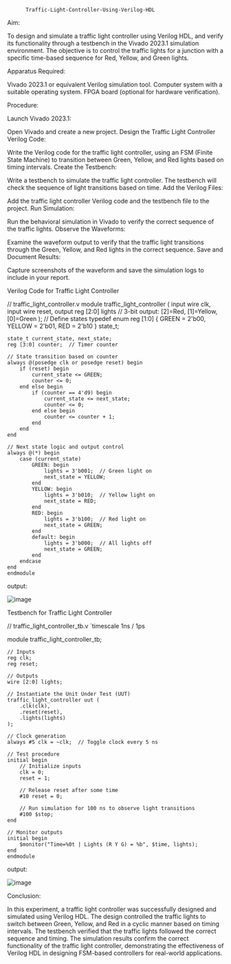           Traffic-Light-Controller-Using-Verilog-HDL
   
Aim:

To design and simulate a traffic light controller using Verilog HDL, and verify its functionality through a testbench in the Vivado 2023.1 simulation environment. The objective is to control the traffic lights for a junction with a specific time-based sequence for Red, Yellow, and Green lights.

Apparatus Required:

Vivado 2023.1 or equivalent Verilog simulation tool.
Computer system with a suitable operating system.
FPGA board (optional for hardware verification).

Procedure:

Launch Vivado 2023.1:

Open Vivado and create a new project.
Design the Traffic Light Controller Verilog Code:

Write the Verilog code for the traffic light controller, using an FSM (Finite State Machine) to transition between Green, Yellow, and Red lights based on timing intervals.
Create the Testbench:

Write a testbench to simulate the traffic light controller. The testbench will check the sequence of light transitions based on time.
Add the Verilog Files:

Add the traffic light controller Verilog code and the testbench file to the project.
Run Simulation:

Run the behavioral simulation in Vivado to verify the correct sequence of the traffic lights.
Observe the Waveforms:

Examine the waveform output to verify that the traffic light transitions through the Green, Yellow, and Red lights in the correct sequence.
Save and Document Results:

Capture screenshots of the waveform and save the simulation logs to include in your report.

Verilog Code for Traffic Light Controller

// traffic_light_controller.v
module traffic_light_controller (
    input wire clk,
    input wire reset,
    output reg [2:0] lights  // 3-bit output: [2]=Red, [1]=Yellow, [0]=Green
);
    // Define states
    typedef enum reg [1:0] {
        GREEN = 2'b00,
        YELLOW = 2'b01,
        RED = 2'b10
    } state_t;

    state_t current_state, next_state;
    reg [3:0] counter;  // Timer counter

    // State transition based on counter
    always @(posedge clk or posedge reset) begin
        if (reset) begin
            current_state <= GREEN;
            counter <= 0;
        end else begin
            if (counter == 4'd9) begin
                current_state <= next_state;
                counter <= 0;
            end else begin
                counter <= counter + 1;
            end
        end
    end

    // Next state logic and output control
    always @(*) begin
        case (current_state)
            GREEN: begin
                lights = 3'b001;  // Green light on
                next_state = YELLOW;
            end
            YELLOW: begin
                lights = 3'b010;  // Yellow light on
                next_state = RED;
            end
            RED: begin
                lights = 3'b100;  // Red light on
                next_state = GREEN;
            end
            default: begin
                lights = 3'b000;  // All lights off
                next_state = GREEN;
            end
        endcase
    end
    endmodule
    
output:

![image](https://github.com/user-attachments/assets/45eda408-03d4-47c1-9ef5-bac2382c5cf9)


Testbench for Traffic Light Controller

// traffic_light_controller_tb.v
`timescale 1ns / 1ps

module traffic_light_controller_tb;

    // Inputs
    reg clk;
    reg reset;

    // Outputs
    wire [2:0] lights;

    // Instantiate the Unit Under Test (UUT)
    traffic_light_controller uut (
        .clk(clk),
        .reset(reset),
        .lights(lights)
    );

    // Clock generation
    always #5 clk = ~clk;  // Toggle clock every 5 ns

    // Test procedure
    initial begin
        // Initialize inputs
        clk = 0;
        reset = 1;

        // Release reset after some time
        #10 reset = 0;

        // Run simulation for 100 ns to observe light transitions
        #100 $stop;
    end

    // Monitor outputs
    initial begin
        $monitor("Time=%0t | Lights (R Y G) = %b", $time, lights);
    end
    endmodule
    
output:

![image](https://github.com/user-attachments/assets/b45d4382-68f3-4890-b67e-7d48eadb5df2)



Conclusion:

In this experiment, a traffic light controller was successfully designed and simulated using Verilog HDL. The design controlled the traffic lights to switch between Green, Yellow, and Red in a cyclic manner based on timing intervals. The testbench verified that the traffic lights followed the correct sequence and timing. The simulation results confirm the correct functionality of the traffic light controller, demonstrating the effectiveness of Verilog HDL in designing FSM-based controllers for real-world applications.
